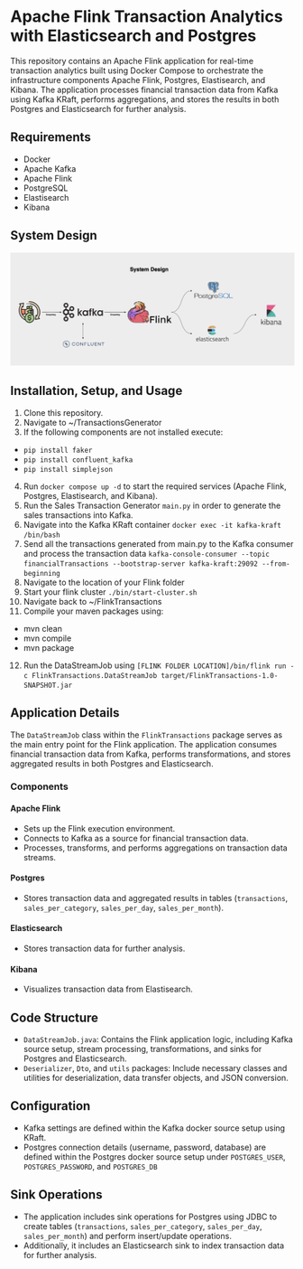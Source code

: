 # Apache Flink Transaction Analytics with Elasticsearch and Postgres

This repository contains an Apache Flink application for real-time transaction analytics built using Docker Compose to orchestrate the infrastructure components Apache Flink, Postgres, Elastisearch, and Kibana. The application processes financial transaction data from Kafka using Kafka KRaft, performs aggregations, and stores the results in both Postgres and Elasticsearch for further analysis.

## Requirements
- Docker
- Apache Kafka
- Apache Flink
- PostgreSQL
- Elastisearch
- Kibana

## System Design
![System Design.png](System%20Design.png)

## Installation, Setup, and Usage
1. Clone this repository.
2. Navigate to ~/TransactionsGenerator
3. If the following components are not installed execute:
- `pip install faker`
- `pip install confluent_kafka`
- `pip install simplejson`
4. Run `docker compose up -d` to start the required services (Apache Flink, Postgres, Elastisearch, and Kibana).
5. Run the Sales Transaction Generator `main.py` in order to generate the sales transactions into Kafka.
6. Navigate into the Kafka KRaft container `docker exec -it kafka-kraft /bin/bash`
7. Send all the transactions generated from main.py to the Kafka consumer and process the transaction data `kafka-console-consumer --topic financialTransactions --bootstrap-server kafka-kraft:29092 --from-beginning`
8. Navigate to the location of your Flink folder
9. Start your flink cluster `./bin/start-cluster.sh `
10. Navigate back to ~/FlinkTransactions
11. Compile your maven packages using:
- mvn clean
- mvn compile
- mvn package
12. Run the DataStreamJob using `[FLINK FOLDER LOCATION]/bin/flink run -c FlinkTransactions.DataStreamJob target/FlinkTransactions-1.0-SNAPSHOT.jar`

## Application Details
The `DataStreamJob` class within the `FlinkTransactions` package serves as the main entry point for the Flink application. The application consumes financial transaction data from Kafka, performs transformations, and stores aggregated results in both Postgres and Elasticsearch.

### Components
#### Apache Flink
- Sets up the Flink execution environment.
- Connects to Kafka as a source for financial transaction data.
- Processes, transforms, and performs aggregations on transaction data streams.

#### Postgres
- Stores transaction data and aggregated results in tables (`transactions`, `sales_per_category`, `sales_per_day`, `sales_per_month`).

#### Elasticsearch
- Stores transaction data for further analysis.

#### Kibana
- Visualizes transaction data from Elastisearch.

## Code Structure
- `DataStreamJob.java`: Contains the Flink application logic, including Kafka source setup, stream processing, transformations, and sinks for Postgres and Elasticsearch.
- `Deserializer`, `Dto`, and `utils` packages: Include necessary classes and utilities for deserialization, data transfer objects, and JSON conversion.

## Configuration
- Kafka settings are defined within the Kafka docker source setup using KRaft.
- Postgres connection details (username, password, database) are defined within the Postgres docker source setup under `POSTGRES_USER`, `POSTGRES_PASSWORD`, and `POSTGRES_DB`

## Sink Operations
- The application includes sink operations for Postgres using JDBC to create tables (`transactions`, `sales_per_category`, `sales_per_day`, `sales_per_month`) and perform insert/update operations.
- Additionally, it includes an Elasticsearch sink to index transaction data for further analysis.
